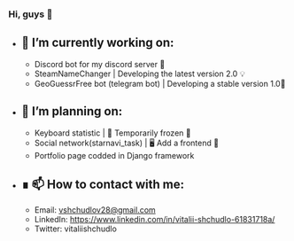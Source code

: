 ### Hi, guys 👋

- 🔭 I’m currently working on: 
    -
  - Discord bot for my discord server 🤖
  - SteamNameChanger | Developing the latest version 2.0 💡
  - GeoGuessrFree bot (telegram bot) | Developing a stable version 1.0🔋
   

- 📝 I’m planning on: 
    -
  - Keyboard statistic | 🧊 Temporarily frozen 🧊
  - Social network(starnavi_task) | 🖥 Add a frontend 🔄
  - Portfolio page codded in Django framework


- ∎ 📫 How to contact with me:
    -
  - Email: vshchudlov28@gmail.com
  - LinkedIn: https://www.linkedin.com/in/vitalii-shchudlo-61831718a/
  - Twitter: vitaliishchudlo

<!--
- 🌱 I’m currently learning: 
- 👯 I’m looking to collaborate on 
- 🤔 I’m looking for help with 
- 💬 Ask me about 
- 😄 Pronouns: 
- ⚡ Fun fact: - 🌱 I’m currently learning: 
- 👯 I’m looking to collaborate on 
- 🤔 I’m looking for help with 
- 💬 Ask me about 
- 😄 Pronouns: 
- ⚡ Fun fact: 

